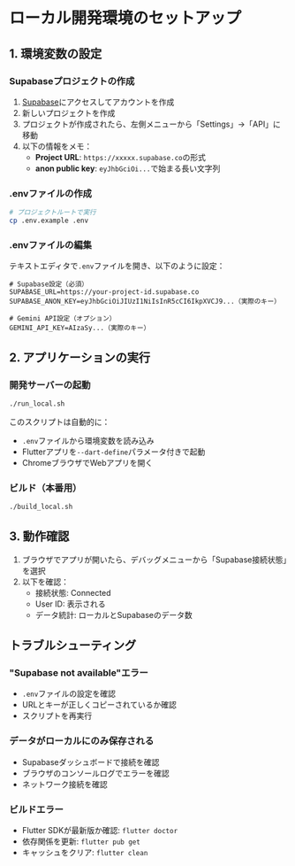 # ローカル開発環境のセットアップ

## 1. 環境変数の設定

### Supabaseプロジェクトの作成
1. [Supabase](https://supabase.com)にアクセスしてアカウントを作成
2. 新しいプロジェクトを作成
3. プロジェクトが作成されたら、左側メニューから「Settings」→「API」に移動
4. 以下の情報をメモ：
   - **Project URL**: `https://xxxxx.supabase.co`の形式
   - **anon public key**: `eyJhbGciOi...`で始まる長い文字列

### .envファイルの作成
```bash
# プロジェクトルートで実行
cp .env.example .env
```

### .envファイルの編集
テキストエディタで`.env`ファイルを開き、以下のように設定：

```env
# Supabase設定（必須）
SUPABASE_URL=https://your-project-id.supabase.co
SUPABASE_ANON_KEY=eyJhbGciOiJIUzI1NiIsInR5cCI6IkpXVCJ9...（実際のキー）

# Gemini API設定（オプション）
GEMINI_API_KEY=AIzaSy...（実際のキー）
```

## 2. アプリケーションの実行

### 開発サーバーの起動
```bash
./run_local.sh
```

このスクリプトは自動的に：
- `.env`ファイルから環境変数を読み込み
- Flutterアプリを`--dart-define`パラメータ付きで起動
- ChromeブラウザでWebアプリを開く

### ビルド（本番用）
```bash
./build_local.sh
```

## 3. 動作確認

1. ブラウザでアプリが開いたら、デバッグメニューから「Supabase接続状態」を選択
2. 以下を確認：
   - 接続状態: Connected
   - User ID: 表示される
   - データ統計: ローカルとSupabaseのデータ数

## トラブルシューティング

### "Supabase not available"エラー
- `.env`ファイルの設定を確認
- URLとキーが正しくコピーされているか確認
- スクリプトを再実行

### データがローカルにのみ保存される
- Supabaseダッシュボードで接続を確認
- ブラウザのコンソールログでエラーを確認
- ネットワーク接続を確認

### ビルドエラー
- Flutter SDKが最新版か確認: `flutter doctor`
- 依存関係を更新: `flutter pub get`
- キャッシュをクリア: `flutter clean`